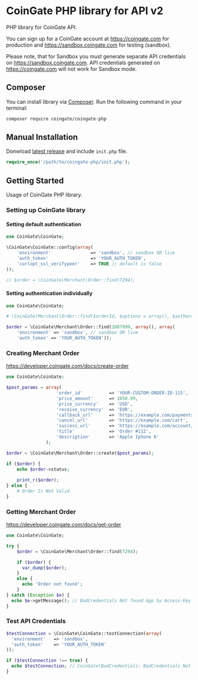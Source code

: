 # CoinGate PHP library for API v2

PHP library for CoinGate API.

You can sign up for a CoinGate account at <https://coingate.com> for production and <https://sandbox.coingate.com> for testing (sandbox).

Please note, that for Sandbox you must generate separate API credentials on <https://sandbox.coingate.com>. API credentials generated on <https://coingate.com> will not work for Sandbox mode.

## Composer

You can install library via [Composer](http://getcomposer.org/). Run the following command in your terminal:

```bash
composer require coingate/coingate-php
```

## Manual Installation

Donwload [latest release](https://github.com/coingate/coingate-php/releases) and include `init.php` file.

```php
require_once('/path/to/coingate-php/init.php');
```

## Getting Started

Usage of CoinGate PHP library.

### Setting up CoinGate library

#### Setting default authentication

```php
use CoinGate\CoinGate;

\CoinGate\CoinGate::config(array(
    'environment'               => 'sandbox', // sandbox OR live
    'auth_token'                => 'YOUR_AUTH_TOKEN',
    'curlopt_ssl_verifypeer'    => TRUE // default is false
));

// $order = \CoinGate\Merchant\Order::find(7294);
```

#### Setting authentication individually

```php
use CoinGate\CoinGate;

# \CoinGate\Merchant\Order::find($orderId, $options = array(), $authentication = array())

$order = \CoinGate\Merchant\Order::find(1087999, array(), array(
    'environment' => 'sandbox', // sandbox OR live
    'auth_token' => 'YOUR_AUTH_TOKEN'));
```

### Creating Merchant Order

https://developer.coingate.com/docs/create-order

```php
use CoinGate\CoinGate;

$post_params = array(
                   'order_id'          => 'YOUR-CUSTOM-ORDER-ID-115',
                   'price_amount'      => 1050.99,
                   'price_currency'    => 'USD',
                   'receive_currency'  => 'EUR',
                   'callback_url'      => 'https://example.com/payments/callback?token=6tCENGUYI62ojkuzDPX7Jg',
                   'cancel_url'        => 'https://example.com/cart',
                   'success_url'       => 'https://example.com/account/orders',
                   'title'             => 'Order #112',
                   'description'       => 'Apple Iphone 6'
               );

$order = \CoinGate\Merchant\Order::create($post_params);

if ($order) {
    echo $order->status;
    
    print_r($order);
} else {
    # Order Is Not Valid
}
```

### Getting Merchant Order

https://developer.coingate.com/docs/get-order

```php
use CoinGate\CoinGate;

try {
    $order = \CoinGate\Merchant\Order::find(7294);

    if ($order) {
      var_dump($order);
    }
    else {
      echo 'Order not found';
    }
} catch (Exception $e) {
  echo $e->getMessage(); // BadCredentials Not found App by Access-Key
}
```

### Test API Credentials

```php
$testConnection = \CoinGate\CoinGate::testConnection(array(
  'environment'   => 'sandbox',
  'auth_token'    => 'YOUR_AUTH_TOKEN'
));

if ($testConnection !== true) {
  echo $testConnection; // CoinGate\BadCredentials: BadCredentials Not found App by Access-Key
}
```
